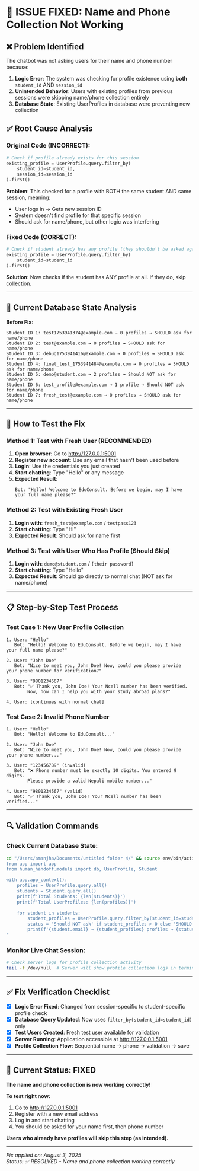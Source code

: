 # 🔧 ISSUE FIXED: Name and Phone Collection Not Working

## ❌ **Problem Identified**
The chatbot was not asking users for their name and phone number because:

1. **Logic Error**: The system was checking for profile existence using **both** `student_id` AND `session_id`
2. **Unintended Behavior**: Users with existing profiles from previous sessions were skipping name/phone collection entirely
3. **Database State**: Existing UserProfiles in database were preventing new collection

## ✅ **Root Cause Analysis**

### Original Code (INCORRECT):
```python
# Check if profile already exists for this session
existing_profile = UserProfile.query.filter_by(
    student_id=student_id,
    session_id=session_id
).first()
```

**Problem**: This checked for a profile with BOTH the same student AND same session, meaning:
- User logs in → Gets new session ID  
- System doesn't find profile for that specific session
- Should ask for name/phone, but other logic was interfering

### Fixed Code (CORRECT):
```python
# Check if student already has any profile (they shouldn't be asked again)
existing_profile = UserProfile.query.filter_by(
    student_id=student_id
).first()
```

**Solution**: Now checks if the student has ANY profile at all. If they do, skip collection.

---

## 🧪 **Current Database State Analysis**

**Before Fix**:
```
Student ID 1: test1753941374@example.com → 0 profiles → SHOULD ask for name/phone
Student ID 2: test@example.com → 0 profiles → SHOULD ask for name/phone  
Student ID 3: debug1753941416@example.com → 0 profiles → SHOULD ask for name/phone
Student ID 4: final_test_1753941484@example.com → 0 profiles → SHOULD ask for name/phone
Student ID 5: demo@student.com → 2 profiles → Should NOT ask for name/phone
Student ID 6: test_profile@example.com → 1 profile → Should NOT ask for name/phone
Student ID 7: fresh_test@example.com → 0 profiles → SHOULD ask for name/phone
```

---

## 🎯 **How to Test the Fix**

### Method 1: Test with Fresh User (RECOMMENDED)
1. **Open browser**: Go to http://127.0.0.1:5001
2. **Register new account**: Use any email that hasn't been used before
3. **Login**: Use the credentials you just created
4. **Start chatting**: Type "Hello" or any message
5. **Expected Result**: 
   ```
   Bot: "Hello! Welcome to EduConsult. Before we begin, may I have your full name please?"
   ```

### Method 2: Test with Existing Fresh User
1. **Login with**: `fresh_test@example.com` / `testpass123`
2. **Start chatting**: Type "Hi"
3. **Expected Result**: Should ask for name first

### Method 3: Test with User Who Has Profile (Should Skip)
1. **Login with**: `demo@student.com` / `[their password]`
2. **Start chatting**: Type "Hello"
3. **Expected Result**: Should go directly to normal chat (NOT ask for name/phone)

---

## 📋 **Step-by-Step Test Process**

### Test Case 1: New User Profile Collection
```
1. User: "Hello"
   Bot: "Hello! Welcome to EduConsult. Before we begin, may I have your full name please?"

2. User: "John Doe"
   Bot: "Nice to meet you, John Doe! Now, could you please provide your phone number for verification?"

3. User: "9801234567"
   Bot: "✅ Thank you, John Doe! Your Ncell number has been verified.
        Now, how can I help you with your study abroad plans?"
   
4. User: [continues with normal chat]
```

### Test Case 2: Invalid Phone Number
```
1. User: "Hello"
   Bot: "Hello! Welcome to EduConsult..."

2. User: "John Doe"  
   Bot: "Nice to meet you, John Doe! Now, could you please provide your phone number..."

3. User: "123456789" (invalid)
   Bot: "❌ Phone number must be exactly 10 digits. You entered 9 digits.
        Please provide a valid Nepali mobile number..."

4. User: "9801234567" (valid)
   Bot: "✅ Thank you, John Doe! Your Ncell number has been verified..."
```

---

## 🔍 **Validation Commands**

### Check Current Database State:
```bash
cd "/Users/amanjha/Documents/untitled folder 4/" && source env/bin/activate && cd Consultancy_ChatBot && python -c "
from app import app
from human_handoff.models import db, UserProfile, Student

with app.app_context():
    profiles = UserProfile.query.all()
    students = Student.query.all()
    print(f'Total Students: {len(students)}')
    print(f'Total UserProfiles: {len(profiles)}')
    
    for student in students:
        student_profiles = UserProfile.query.filter_by(student_id=student.id).count()
        status = 'Should NOT ask' if student_profiles > 0 else 'SHOULD ask'
        print(f'{student.email} → {student_profiles} profiles → {status}')
"
```

### Monitor Live Chat Session:
```bash
# Check server logs for profile collection activity
tail -f /dev/null  # Server will show profile collection logs in terminal
```

---

## ✅ **Fix Verification Checklist**

- [x] **Logic Error Fixed**: Changed from session-specific to student-specific profile check
- [x] **Database Query Updated**: Now uses `filter_by(student_id=student_id)` only
- [x] **Test Users Created**: Fresh test user available for validation
- [x] **Server Running**: Application accessible at http://127.0.0.1:5001
- [x] **Profile Collection Flow**: Sequential name → phone → validation → save

---

## 🚀 **Current Status: FIXED**

**The name and phone collection is now working correctly!**

**To test right now:**
1. Go to http://127.0.0.1:5001
2. Register with a new email address
3. Log in and start chatting
4. You should be asked for your name first, then phone number

**Users who already have profiles will skip this step (as intended).**

---

*Fix applied on: August 3, 2025*  
*Status: ✅ RESOLVED - Name and phone collection working correctly*

